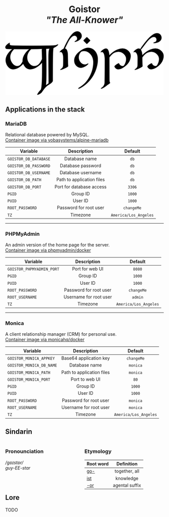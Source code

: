 <div align="center">

# Goistor <br>_"The All-Knower"_

<img src="../resources/images/goistor.svg" alt="Goistor written in Tengwar" style="max-width:100%;">

</div>

## Applications in the stack

### MariaDB

Relational database powered by MySQL.  
[Container image via yobasystems/alpine-mariadb](https://github.com/yobasystems/alpine-mariadb)

| Variable | Description | Default |
|----------|:-----------:|:-------:|
| `GOISTOR_DB_DATABASE` | Database name           | `db` |
| `GOISTOR_DB_PASSWORD` | Database password       | `db` |
| `GOISTOR_DB_USERNAME` | Database username       | `db` |
| `GOISTOR_DB_PATH`     | Path to application files  | `db` |
| `GOISTOR_DB_PORT`     | Port for database access  | `3306` |
| `PGID` | Group ID | `1000` |
| `PUID` | User ID | `1000` |
| `ROOT_PASSWORD` | Password for root user | `changeMe` |
| `TZ` | Timezone | `America/Los_Angeles` |

---

### PHPMyAdmin

An admin version of the home page for the server.  
[Container image via phpmyadmin/docker](https://github.com/phpmyadmin/docker)

| Variable | Description | Default |
|-----------|:----------:|:----------:|
| `GOISTOR_PHPMYADMIN_PORT` | Port for web UI | `8080` |
| `PGID` | Group ID | `1000` |
| `PUID` | User ID | `1000` |
| `ROOT_PASSWORD` | Password for root user | `changeMe` |
| `ROOT_USERNAME` | Username for root user | `admin` |
| `TZ` | Timezone | `America/Los_Angeles` |

---

### Monica

A client relationship manager (CRM) for personal use.  
[Container image via monicahq/docker](https://github.com/monicahq/docker)

| Variable | Description | Default |
|-----------|:----------:|:----------:|
| `GOISTOR_MONICA_APPKEY` | Base64 application key | `changeMe` |
| `GOISTOR_MONICA_DB_NAME` | Database name | `monica` |
| `GOISTOR_MONICA_PATH` | Path to application files | `monica` |
| `GOISTOR_MONICA_PORT` | Port to web UI | `80` |
| `PGID` | Group ID | `1000` |
| `PUID` | User ID | `1000` |
| `ROOT_PASSWORD` | Password for root user | `monica` |
| `ROOT_USERNAME` | Username for root user | `monica` |
| `TZ` | Timezone | `America/Los_Angeles` |

## Sindarin

<div style="width:49%; margin-right:1%; float:left;">

### Pronounciation

_/gɒɪstɒr/_  
_guy-EE-star_

</div>

<div style="width:49%; margin-right:1%; float:left;">

### Etymology

| Root word | Definition |
|-----------|:----------:|
| [go-](https://www.elfdict.com/wt/515148)       | together, all        |
| [ist](https://www.elfdict.com/wt/130653)     | knowledge       |
| [-or](https://www.elfdict.com/wt/518972)     | agental suffix       |

</div>

## Lore

TODO
